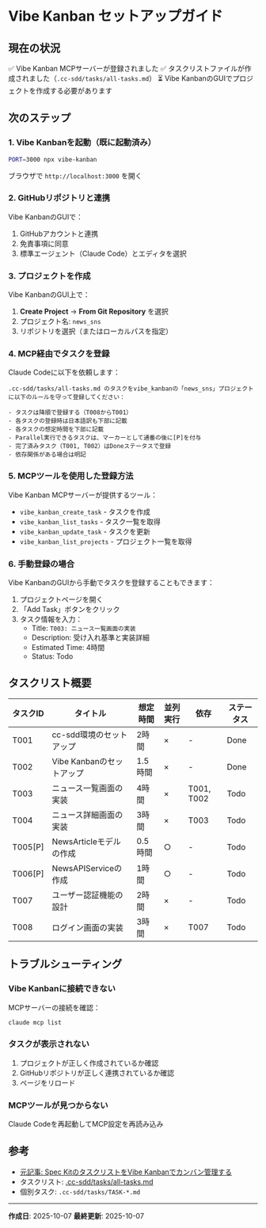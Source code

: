 # Vibe Kanban セットアップガイド

## 現在の状況

✅ Vibe Kanban MCPサーバーが登録されました
✅ タスクリストファイルが作成されました（`.cc-sdd/tasks/all-tasks.md`）
⏳ Vibe KanbanのGUIでプロジェクトを作成する必要があります

## 次のステップ

### 1. Vibe Kanbanを起動（既に起動済み）

```bash
PORT=3000 npx vibe-kanban
```

ブラウザで `http://localhost:3000` を開く

### 2. GitHubリポジトリと連携

Vibe KanbanのGUIで：
1. GitHubアカウントと連携
2. 免責事項に同意
3. 標準エージェント（Claude Code）とエディタを選択

### 3. プロジェクトを作成

Vibe KanbanのGUI上で：
1. **Create Project** → **From Git Repository** を選択
2. プロジェクト名: `news_sns`
3. リポジトリを選択（またはローカルパスを指定）

### 4. MCP経由でタスクを登録

Claude Codeに以下を依頼します：

```
.cc-sdd/tasks/all-tasks.md のタスクをvibe_kanbanの「news_sns」プロジェクトに以下のルールを守って登録してください：

- タスクは降順で登録する（T008からT001）
- 各タスクの登録時は日本語訳も下部に記載
- 各タスクの想定時間を下部に記載
- Parallel実行できるタスクは、マーカーとして通番の後に[P]を付与
- 完了済みタスク（T001, T002）はDoneステータスで登録
- 依存関係がある場合は明記
```

### 5. MCPツールを使用した登録方法

Vibe Kanban MCPサーバーが提供するツール：
- `vibe_kanban_create_task` - タスクを作成
- `vibe_kanban_list_tasks` - タスク一覧を取得
- `vibe_kanban_update_task` - タスクを更新
- `vibe_kanban_list_projects` - プロジェクト一覧を取得

### 6. 手動登録の場合

Vibe KanbanのGUIから手動でタスクを登録することもできます：

1. プロジェクトページを開く
2. 「Add Task」ボタンをクリック
3. タスク情報を入力：
   - Title: `T003: ニュース一覧画面の実装`
   - Description: 受け入れ基準と実装詳細
   - Estimated Time: 4時間
   - Status: Todo

## タスクリスト概要

| タスクID | タイトル | 想定時間 | 並列実行 | 依存 | ステータス |
|---------|---------|---------|---------|------|-----------|
| T001 | cc-sdd環境のセットアップ | 2時間 | × | - | Done |
| T002 | Vibe Kanbanのセットアップ | 1.5時間 | × | - | Done |
| T003 | ニュース一覧画面の実装 | 4時間 | × | T001, T002 | Todo |
| T004 | ニュース詳細画面の実装 | 3時間 | × | T003 | Todo |
| T005[P] | NewsArticleモデルの作成 | 0.5時間 | ○ | - | Todo |
| T006[P] | NewsAPIServiceの作成 | 1時間 | ○ | - | Todo |
| T007 | ユーザー認証機能の設計 | 2時間 | × | - | Todo |
| T008 | ログイン画面の実装 | 3時間 | × | T007 | Todo |

## トラブルシューティング

### Vibe Kanbanに接続できない

MCPサーバーの接続を確認：
```bash
claude mcp list
```

### タスクが表示されない

1. プロジェクトが正しく作成されているか確認
2. GitHubリポジトリが正しく連携されているか確認
3. ページをリロード

### MCPツールが見つからない

Claude Codeを再起動してMCP設定を再読み込み

## 参考

- [元記事: Spec KitのタスクリストをVibe Kanbanでカンバン管理する](https://zenn.dev/watany/articles/78a06904f681dd)
- タスクリスト: [.cc-sdd/tasks/all-tasks.md](../tasks/all-tasks.md)
- 個別タスク: `.cc-sdd/tasks/TASK-*.md`

---

**作成日**: 2025-10-07
**最終更新**: 2025-10-07
